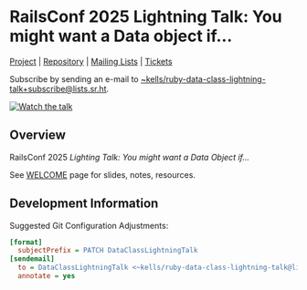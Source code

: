 # RailsConf 2025 Lightning Talk: You might want a Data object if...

[Project][1] | [Repository][2] | [Mailing Lists][3] | [Tickets][4]

Subscribe by sending an e-mail to [~kells/ruby-data-class-lightning-talk+subscribe@lists.sr.ht][3.1].

[![Watch the talk][5]][5.1]

## Overview

RailsConf 2025 _Lighting Talk: You might want a Data Object if..._

See [WELCOME][6] page for slides, notes, resources.

## Development Information

Suggested Git Configuration Adjustments:

```ini
[format]
  subjectPrefix = PATCH DataClassLightningTalk
[sendemail]
  to = DataClassLightningTalk <~kells/ruby-data-class-lightning-talk@lists.sr.ht>
  annotate = yes
```

[1]: https://sr.ht/~kells/you-might-want-a-data-object-talk
[2]: https://git.sr.ht/~kells/railsconf2025-lightning-talk/
[3]: https://lists.sr.ht/~kells/ruby-data-class-lightning-talk
[3.1]: mailto:~kells/ruby-data-class-lightning-talk+subscribe@lists.sr.ht
[4]: https://todo.sr.ht/~kells/lightning-talk
[5]: https://img.youtube.com/vi/XucQAvZanfM/0.jpg
[5.1]: https://www.youtube.com/watch?v=XucQAvZanfM
[6]: https://git.sr.ht/~kells/railsconf2025-lightning-talk/tree/main/item/WELCOME.md
